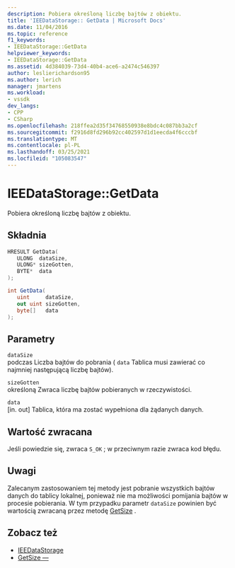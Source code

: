 ```yaml
---
description: Pobiera określoną liczbę bajtów z obiektu.
title: 'IEEDataStorage:: GetData | Microsoft Docs'
ms.date: 11/04/2016
ms.topic: reference
f1_keywords:
- IEEDataStorage::GetData
helpviewer_keywords:
- IEEDataStorage::GetData
ms.assetid: 4d384039-73d4-40b4-ace6-a2474c546397
author: leslierichardson95
ms.author: lerich
manager: jmartens
ms.workload:
- vssdk
dev_langs:
- CPP
- CSharp
ms.openlocfilehash: 218ffea2d35f34768550938e8bdc4c087bb3a2cf
ms.sourcegitcommit: f2916d8fd296b92cc402597d1d1eecda4f6cccbf
ms.translationtype: MT
ms.contentlocale: pl-PL
ms.lasthandoff: 03/25/2021
ms.locfileid: "105083547"
---
```

# <a name="ieedatastoragegetdata"></a>IEEDataStorage::GetData
Pobiera określoną liczbę bajtów z obiektu.

## <a name="syntax"></a>Składnia

```cpp
HRESULT GetData(
   ULONG  dataSize,
   ULONG* sizeGotten,
   BYTE*  data
);
```

```csharp
int GetData(
   uint     dataSize,
   out uint sizeGotten,
   byte[]   data
);
```

## <a name="parameters"></a>Parametry
`dataSize`\
podczas Liczba bajtów do pobrania ( `data` Tablica musi zawierać co najmniej następującą liczbę bajtów).

`sizeGotten`\
określoną Zwraca liczbę bajtów pobieranych w rzeczywistości.

`data`\
[in. out] Tablica, która ma zostać wypełniona dla żądanych danych.

## <a name="return-value"></a>Wartość zwracana
 Jeśli powiedzie się, zwraca `S_OK` ; w przeciwnym razie zwraca kod błędu.

## <a name="remarks"></a>Uwagi
 Zalecanym zastosowaniem tej metody jest pobranie wszystkich bajtów danych do tablicy lokalnej, ponieważ nie ma możliwości pomijania bajtów w procesie pobierania. W tym przypadku parametr `dataSize` powinien być wartością zwracaną przez metodę [GetSize](../../../extensibility/debugger/reference/ieedatastorage-getsize.md) .

## <a name="see-also"></a>Zobacz też
- [IEEDataStorage](../../../extensibility/debugger/reference/ieedatastorage.md)
- [GetSize —](../../../extensibility/debugger/reference/ieedatastorage-getsize.md)
